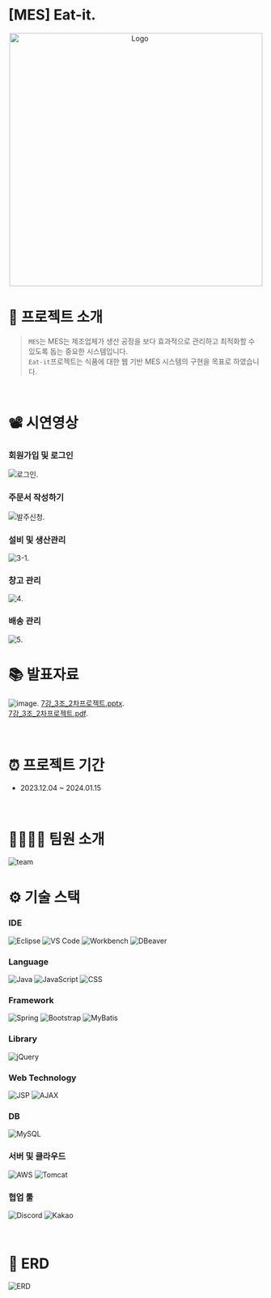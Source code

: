 #  [MES] Eat-it.

<p align="center">
  <img src="https://github.com/user-attachments/assets/a6ffe1c5-3255-47b4-986e-990ae78b628d" alt="Logo" width="500px">


<br>

# 📖 프로젝트 소개

> `MES`는 MES는 제조업체가 생산 공정을 보다 효과적으로 관리하고 최적화할 수 있도록 돕는 중요한 시스템입니다.</br>
> `Eat-it`프로젝트는 식품에 대한 웹 기반 MES 시스템의 구현을 목표로 하였습니다.</br>

<br>

# 📽️ 시연영상

<h3>회원가입 및 로그인</h3>

![로그인](https://github.com/user-attachments/assets/ff62dc4d-560f-4d18-a348-ff0ecd65a6f5).

<h3>주문서 작성하기</h3>

![발주신청](https://github.com/user-attachments/assets/6449fc9f-89f2-43af-a8b4-669d50c2ca41).

<h3>설비 및 생산관리</h3>

![3-1](https://github.com/user-attachments/assets/f46bfcac-7f06-444c-8829-f1a3a24b8121).

<h3>창고 관리</h3>

![4](https://github.com/user-attachments/assets/34ae947b-d9f2-41c0-ace6-102526493bfd).

<h3>배송 관리</h3>

![5](https://github.com/user-attachments/assets/38496e2b-0cc1-4f6d-b094-3b0ed4bafa7b).

# 📚 발표자료
![image](https://github.com/user-attachments/assets/73fbf3c9-2495-45e9-8b7c-6c4e1c119ea8).
[7강_3조_2차프로젝트.pptx](https://github.com/user-attachments/files/16387322/7._3._2.pptx).
<br>
[7강_3조_2차프로젝트.pdf](https://github.com/user-attachments/files/16390872/7._3._2.pdf).

<br>

# ⏰ 프로젝트 기간

- 2023.12.04 ~ 2024.01.15

<br>

# 👨‍👩‍👧‍👧 팀원 소개

![team](https://github.com/user-attachments/assets/c9b5b9b5-a363-44c7-a7a5-5a5f4b9d11b5)


# ⚙️ 기술 스택

### IDE

![Eclipse](https://img.shields.io/badge/-Eclipse-blue?logo=eclipse&logoColor=white)
![VS Code](https://img.shields.io/badge/-VS%20Code-blue?logo=visual-studio-code&logoColor=white)
![Workbench](https://img.shields.io/badge/-Workbench-black?logo=oracle&logoColor=white)
![DBeaver](https://img.shields.io/badge/-DBeaver-green?logo=dbeaver&logoColor=white)

### Language

![Java](https://img.shields.io/badge/Java-%23ED8B00.svg?style=flat&logo=openjdk&logoColor=white)
![JavaScript](https://img.shields.io/badge/JavaScript-%23323330.svg?style=flat&logo=javascript&logoColor=white)
![CSS](https://img.shields.io/badge/-CSS3-blue?logo=css3&logoColor=white)

### Framework

![Spring](https://img.shields.io/badge/-Spring-brightgreen?logo=spring&logoColor=white)
![Bootstrap](https://img.shields.io/badge/BootStrap-%238511FA.svg?style=flat&logo=bootstrap&logoColor=white)
![MyBatis](https://img.shields.io/badge/MyBatis-%23E76F00.svg?style=flat&logo=mybatis&logoColor=white)

### Library

![jQuery](https://img.shields.io/badge/jQuery-blue?logo=jquery&logoColor=white)

### Web Technology

![JSP](https://img.shields.io/badge/JSP-blue?logo=java&logoColor=white)
![AJAX](https://img.shields.io/badge/AJAX-%230078D7.svg?style=flat&logo=ajax&logoColor=white)

### DB

![MySQL](https://img.shields.io/badge/MySQL-black?&logo=mysql&logoColor=white)

### 서버 및 클라우드

![AWS](https://img.shields.io/badge/AWS-%23FF9900.svg?style=flat&logo=amazon-aws&logoColor=white)
![Tomcat](https://img.shields.io/badge/Apache%20Tomcat-%23F8DC75.svg?style=flat&logo=apache-tomcat&logoColor=black)

### 협업 툴

![Discord](https://img.shields.io/badge/-Discord-blue?logo=discord&logoColor=white)
![Kakao](https://img.shields.io/badge/KakaoTalk-ffcd00.svg?style=flat&logo=kakaotalk&logoColor=000000)


<br>


# 🔐 ERD

![ERD](https://github.com/user-attachments/assets/4c4cc689-6b91-4bb2-8693-6241c7233b42)

</p>


<br>

